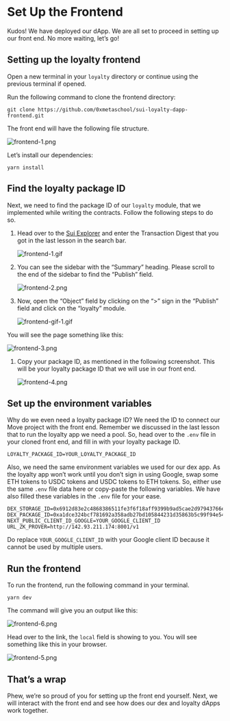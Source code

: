 # Set Up the Frontend

Kudos! We have deployed our dApp. We are all set to proceed in setting up our front end. No more waiting, let’s go!

## Setting up the loyalty frontend

Open a new terminal in your `loyalty` directory or continue using the previous terminal if opened.

Run the following command to clone the frontend directory:

```
git clone https://github.com/0xmetaschool/sui-loyalty-dapp-frontend.git
```

The front end will have the following file structure.

![frontend-1.png](Set%20Up%20the%20Frontend%20c3da18fd991f4a2e803f86f3cae1e007/frontend-1.png)

Let’s install our dependencies:

```
yarn install
```

## Find the loyalty package ID

Next, we need to find the package ID of our `loyalty` module, that we implemented while writing the contracts. Follow the following steps to do so.

1. Head over to the [Sui Explorer](https://suiexplorer.com/?network=testnet) and enter the Transaction Digest that you got in the last lesson in the search bar.
    
    ![frontend-1.gif](Set%20Up%20the%20Frontend%20c3da18fd991f4a2e803f86f3cae1e007/frontend-1.gif)
    

1. You can see the sidebar with the “Summary” heading. Please scroll to the end of the sidebar to find the “Publish” field.
    
    ![frontend-2.png](Set%20Up%20the%20Frontend%20c3da18fd991f4a2e803f86f3cae1e007/frontend-2.png)
    

1. Now, open the “Object” field by clicking on the “>” sign in the “Publish” field and click on the “loyalty” module.
    
    ![frontend-gif-1.gif](Set%20Up%20the%20Frontend%20c3da18fd991f4a2e803f86f3cae1e007/frontend-gif-1.gif)
    

You will see the page something like this:

![frontend-3.png](Set%20Up%20the%20Frontend%20c3da18fd991f4a2e803f86f3cae1e007/frontend-3.png)

1. Copy your package ID, as mentioned in the following screenshot. This will be your loyalty package ID that we will use in our front end.
    
    ![frontend-4.png](Set%20Up%20the%20Frontend%20c3da18fd991f4a2e803f86f3cae1e007/frontend-4.png)
    

## Set up the environment variables

Why do we even need a loyalty package ID? We need the ID to connect our Move project with the front end. Remember we discussed in the last lesson that to run the loyalty app we need a pool. So, head over to the `.env` file in your cloned front end, and fill in with your loyalty package ID.

```
LOYALTY_PACKAGE_ID=YOUR_LOYALTY_PACKAGE_ID
```

Also, we need the same environment variables we used for our dex app. As the loyalty app won’t work until you don’t sign in using Google, swap some ETH tokens to USDC tokens and USDC tokens to ETH tokens. So, either use the same `.env` file data here or copy-paste the following variables. We have also filled these variables in the `.env` file for your ease.

```
DEX_STORAGE_ID=0x6912d83e2c4868386511fe3f6f18aff9399b9ad5cae2d97943766e2ff160ab25
DEX_PACKAGE_ID=0xa1dce324bcf781692a358adb27bd105844231d35863b5c99f94e54801d653788
NEXT_PUBLIC_CLIENT_ID_GOOGLE=YOUR_GOOGLE_CLIENT_ID
URL_ZK_PROVER=http://142.93.211.174:8001/v1
```

Do replace `YOUR_GOOGLE_CLIENT_ID` with your Google client ID because it cannot be used by multiple users.

## Run the frontend

To run the frontend, run the following command in your terminal.

```
yarn dev
```

The command will give you an output like this:

![frontend-6.png](Set%20Up%20the%20Frontend%20c3da18fd991f4a2e803f86f3cae1e007/frontend-6.png)

Head over to the link, the `local` field is showing to you. You will see something like this in your browser.

![frontend-5.png](Set%20Up%20the%20Frontend%20c3da18fd991f4a2e803f86f3cae1e007/frontend-5.png)

## That’s a wrap

Phew, we’re so proud of you for setting up the front end yourself. Next, we will interact with the front end and see how does our dex and loyalty dApps work together.